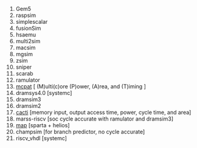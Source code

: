 1. Gem5 
2. raspsim
3. simplescalar
4. fusionSim
5. hsaemu
6. multi2sim
7. macsim
8. mgsim
9. zsim
10. sniper
11. scarab
12. ramulator
13. [mcpat](https://github.com/HewlettPackard/mcpat)        [ (M)ulti(c)ore (P)ower, (A)rea, and (T)iming ]
14. dramsys4.0   [systemc]
15. dramsim3
16. dramsim2
17. [cacti](https://github.com/HewlettPackard/cacti)   [memory input, output  access time, power, cycle time, and area]
18. marss-riscv  [soc cycle accurate with ramulator and dramsim3]
19. [map](https://github.com/sparcians/map)   [sparta + helios]
20. champsim     [for branch predictor, no cycle accurate]
21. riscv_vhdl   [systemc]
